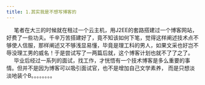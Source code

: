 ```yaml
---
title: 1.其实我是不想写博客的
---
```


 &nbsp;&nbsp; &nbsp;&nbsp;笔者在大三的时候就在租过一个云主机，用J2EE的套路搭建过一个博客网站，好费了一些功夫。千辛万苦搭建好了，竟不知该如何下笔，觉得这样阐述技术点不够使人信服，那样阐述又不够浅显易懂，毕竟是理工科的男人，如果文采也好岂不辱没理工男的威名！于是尝试写了一两篇后就，这个博客计划也就不了了之了。<br/>
 &nbsp;&nbsp; &nbsp;&nbsp;毕业后经过一系列的面试，找工作，才恍悟有一个技术博客是多么重要的事情。但并不是因为博客可以吸引面试官，也不是增加自己文学素养，
而是只想淡淡地装个B。。。。。。。。<br/>
 


